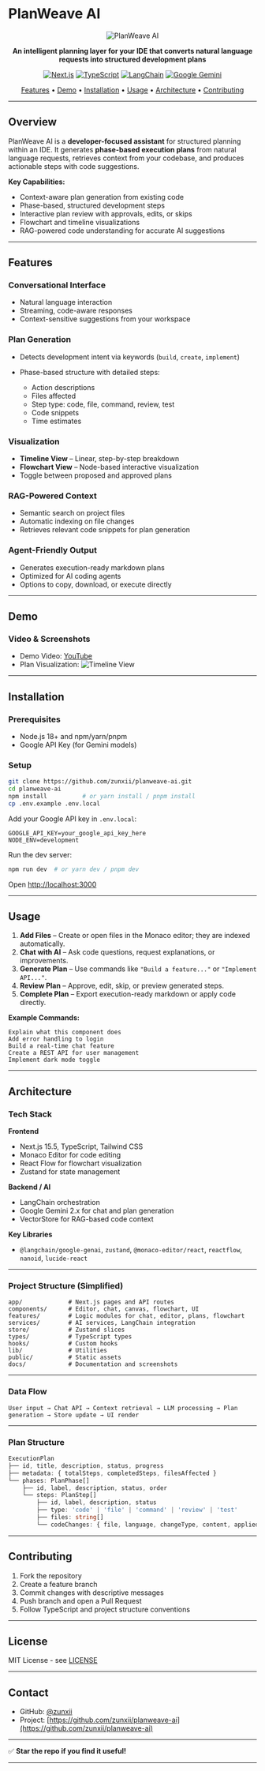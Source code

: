 # PlanWeave AI

<div align="center">

![PlanWeave AI](docs/main.png)

**An intelligent planning layer for your IDE that converts natural language requests into structured development plans**

[![Next.js](https://img.shields.io/badge/Next.js-15.5-black?style=flat-square\&logo=next.js)](https://nextjs.org/)
[![TypeScript](https://img.shields.io/badge/TypeScript-5.0-blue?style=flat-square\&logo=typescript)](https://www.typescriptlang.org/)
[![LangChain](https://img.shields.io/badge/LangChain-0.3-green?style=flat-square)](https://www.langchain.com/)
[![Google Gemini](https://img.shields.io/badge/Google-Gemini%202.0-orange?style=flat-square\&logo=google)](https://deepmind.google/technologies/gemini/)

[Features](#features) • [Demo](#demo) • [Installation](#installation) • [Usage](#usage) • [Architecture](#architecture) • [Contributing](#contributing)

</div>

---

## Overview

PlanWeave AI is a **developer-focused assistant** for structured planning within an IDE. It generates **phase-based execution plans** from natural language requests, retrieves context from your codebase, and produces actionable steps with code suggestions.

**Key Capabilities:**

* Context-aware plan generation from existing code
* Phase-based, structured development steps
* Interactive plan review with approvals, edits, or skips
* Flowchart and timeline visualizations
* RAG-powered code understanding for accurate AI suggestions

---

## Features

### Conversational Interface

* Natural language interaction
* Streaming, code-aware responses
* Context-sensitive suggestions from your workspace

### Plan Generation

* Detects development intent via keywords (`build`, `create`, `implement`)
* Phase-based structure with detailed steps:

  * Action descriptions
  * Files affected
  * Step type: code, file, command, review, test
  * Code snippets
  * Time estimates

### Visualization

* **Timeline View** – Linear, step-by-step breakdown
* **Flowchart View** – Node-based interactive visualization
* Toggle between proposed and approved plans

### RAG-Powered Context

* Semantic search on project files
* Automatic indexing on file changes
* Retrieves relevant code snippets for plan generation

### Agent-Friendly Output

* Generates execution-ready markdown plans
* Optimized for AI coding agents
* Options to copy, download, or execute directly

---

## Demo

### Video & Screenshots

* Demo Video: [YouTube](https://youtu.be/Xa32hMJkoUU?si=WzqsxPpvi0TtCaTC)
* Plan Visualization:
  ![Timeline View](docs/interface.png)

---

## Installation

### Prerequisites

* Node.js 18+ and npm/yarn/pnpm
* Google API Key (for Gemini models)

### Setup

```bash
git clone https://github.com/zunxii/planweave-ai.git
cd planweave-ai
npm install          # or yarn install / pnpm install
cp .env.example .env.local
```

Add your Google API key in `.env.local`:

```env
GOOGLE_API_KEY=your_google_api_key_here
NODE_ENV=development
```

Run the dev server:

```bash
npm run dev  # or yarn dev / pnpm dev
```

Open [http://localhost:3000](http://localhost:3000)

---

## Usage

1. **Add Files** – Create or open files in the Monaco editor; they are indexed automatically.
2. **Chat with AI** – Ask code questions, request explanations, or improvements.
3. **Generate Plan** – Use commands like `"Build a feature..."` or `"Implement API..."`.
4. **Review Plan** – Approve, edit, skip, or preview generated steps.
5. **Complete Plan** – Export execution-ready markdown or apply code directly.

**Example Commands:**

```
Explain what this component does
Add error handling to login
Build a real-time chat feature
Create a REST API for user management
Implement dark mode toggle
```

---

## Architecture

### Tech Stack

**Frontend**

* Next.js 15.5, TypeScript, Tailwind CSS
* Monaco Editor for code editing
* React Flow for flowchart visualization
* Zustand for state management

**Backend / AI**

* LangChain orchestration
* Google Gemini 2.x for chat and plan generation
* VectorStore for RAG-based code context

**Key Libraries**

* `@langchain/google-genai`, `zustand`, `@monaco-editor/react`, `reactflow`, `nanoid`, `lucide-react`

---

### Project Structure (Simplified)

```
app/             # Next.js pages and API routes
components/      # Editor, chat, canvas, flowchart, UI
features/        # Logic modules for chat, editor, plans, flowchart
services/        # AI services, LangChain integration
store/           # Zustand slices
types/           # TypeScript types
hooks/           # Custom hooks
lib/             # Utilities
public/          # Static assets
docs/            # Documentation and screenshots
```

---

### Data Flow

```
User input → Chat API → Context retrieval → LLM processing → Plan generation → Store update → UI render
```

---

### Plan Structure

```typescript
ExecutionPlan
├── id, title, description, status, progress
├── metadata: { totalSteps, completedSteps, filesAffected }
└── phases: PlanPhase[]
    ├── id, label, description, status, order
    └── steps: PlanStep[]
        ├── id, label, description, status
        ├── type: 'code' | 'file' | 'command' | 'review' | 'test'
        ├── files: string[]
        └── codeChanges: { file, language, changeType, content, applied }
```

---

## Contributing

1. Fork the repository
2. Create a feature branch
3. Commit changes with descriptive messages
4. Push branch and open a Pull Request
5. Follow TypeScript and project structure conventions

---

## License

MIT License - see [LICENSE](LICENSE)

---

## Contact

* GitHub: [@zunxii](https://github.com/zunxii)
* Project: [https://github.com/zunxii/planweave-ai](https://github.com/zunxii/planweave-ai)

---

✅ **Star the repo if you find it useful!**

---


